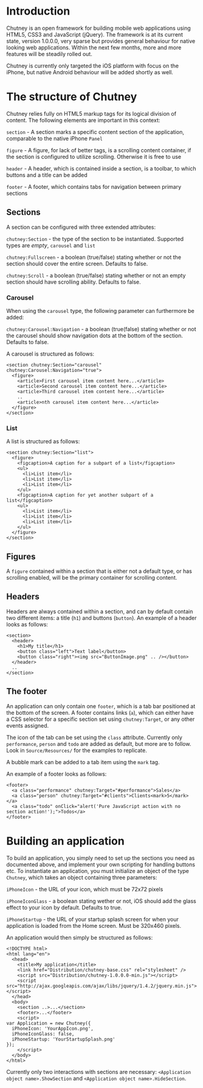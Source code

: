 # Introduction

Chutney is an open framework for building mobile web applications using HTML5, CSS3 and JavaScript (jQuery). The framework is at its current state, version 1.0.0.0, very sparse but provides general behaviour for native looking web applications. Within the next few months, more and more features will be steadily rolled out.

Chutney is currently only targeted the iOS platform with focus on the iPhone, but native Android behaviour will be added shortly as well.

# The structure of Chutney

Chutney relies fully on HTML5 markup tags for its logical division of content. The following elements are important in this context:

`section` - A section marks a specific content section of the application, comparable to the native iPhone `Panel`

`figure` - A figure, for lack of better tags, is a scrolling content container, if the section is configured to utilize scrolling. Otherwise it is free to use

`header` - A header, which is contained inside a section, is a toolbar, to which buttons and a title can be added

`footer` - A footer, which contains tabs for navigation between primary sections

## Sections

A section can be configured with three extended attributes:

`chutney:Section` - the type of the section to be instantiated. Supported types are _empty_, `carousel` and `list`

`chutney:Fullscreen` - a boolean (true/false) stating whether or not the section should cover the entire screen. Defaults to false.

`chutney:Scroll` - a boolean (true/false) stating whether or not an empty section should have scrolling ability. Defaults to false.

### Carousel

When using the `carousel` type, the following parameter can furthermore be added:

`chutney:Carousel:Navigation` - a boolean (true(false) stating whether or not the carousel should show navigation dots at the bottom of the section. Defaults to false.

A carousel is structured as follows:

    <section chutney:Section="carousel" chutney:Carousel:Navigation="true">
      <figure>
        <article>First carousel item content here...</article>
        <article>Second carousel item content here...</article>
        <article>Third carousel item content here...</article>
        ..
        <article>nth carousel item content here...</article>
      </figure>
    </section>

### List

A list is structured as follows:

    <section chutney:Section="list">
      <figure>
        <figcaption>A caption for a subpart of a list</figcaption>
        <ul>
          <li>List item</li>
          <li>List item</li>
          <li>List item</li>
        </ul>
        <figcaption>A caption for yet another subpart of a list</figcaption>
        <ul>
          <li>List item</li>
          <li>List item</li>
          <li>List item</li>
        </ul>
      </figure>
    </section>

## Figures

A `figure` contained within a section that is either not a default type, or has scrolling enabled, will be the primary container for scrolling content.

## Headers

Headers are always contained within a section, and can by default contain two different items: a title (`h1`) and buttons (`button`). An example of a header looks as follows:

    <section>
      <header>
        <h1>My title</h1>
        <button class="left">Text label</button>
        <button class="right"><img src="ButtonImage.png" .. /></button>
      </header>
      ..
    </section>

## The footer

An application can only contain one `footer`, which is a tab bar positioned at the bottom of the screen. A footer contains links (`a`), which can either have a CSS selector for a specific section set using `chutney:Target`, or any other events assigned.

The icon of the tab can be set using the `class` attribute. Currently only `performance`, `person` and `todo` are added as default, but more are to follow. Look in `Source/Resources/` for the examples to replicate.

A bubble mark can be added to a tab item using the `mark` tag.

An example of a footer looks as follows:

    <footer>
      <a class="performance" chutney:Target="#performance">Sales</a>
      <a class="person" chutney:Target="#clients">Clients<mark>5</mark></a>
      <a class="todo" onClick="alert('Pure JavaScript action with no section action!');">Todos</a>
    </footer>

# Building an application

To build an application, you simply need to set up the sections you need as documented above, and implement your own scripting for handling buttons etc. To instantiate an application, you must initialize an object of the type `Chutney`, which takes an object containing three parameters:

`iPhoneIcon` - the URL of your icon, which must be 72x72 pixels

`iPhoneIconGlass` - a boolean stating wether or not, iOS should add the glass effect to your icon by default. Defaults to true.

`iPhoneStartup` - the URL of your startup splash screen for when your application is loaded from the Home screen. Must be 320x460 pixels.

An application would then simply be structured as follows:

    <!DOCTYPE html>
    <html lang="en">
      <head>
        <title>My application</title>
        <link href="Distribution/chutney-base.css" rel="stylesheet" />
        <script src="Distribution/chutney-1.0.0.0-min.js"></script>
        <script src="http://ajax.googleapis.com/ajax/libs/jquery/1.4.2/jquery.min.js"></script>
      </head>
      <body>
        <section ..>...</section>
        <footer>...</footer>
        <script>
    var Application = new Chutney({
      iPhoneIcon: 'YourAppIcon.png',
      iPhoneIconGlass: false,
      iPhoneStartup: 'YourStartupSplash.png'
    });
        </script>
      </body>
    </html>

Currently only two interactions with sections are necessary: `<Application object name>.ShowSection` and `<Application object name>.HideSection`.